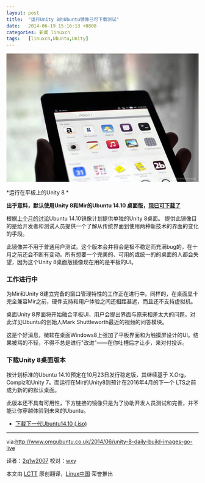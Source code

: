 ```yaml
---
layout: post
title:	"运行Unity 8的Ubuntu镜像已可下载测试"
date:	2014-06-19 15:16:13 +0800 
categories:	新闻 linuxcn 
tags:	[linuxcn,Ubuntu,Unity]
---
```



![ ](/Asserts/Images/album/201406/19/151616kz74alvaj4zljj5d.jpg)


\*运行在平板上的Unity 8 \*


**出乎意料，默认使用Unity 8和Mir的Ubuntu 14.10 桌面版，[现已可下载了](https://blueprints.launchpad.net/ubuntu/+spec/client-1410-unity8-desktop-iso)**


根据[上个月的讨论](http://www.omgubuntu.co.uk/2014/05/ubuntu-unity-8-desktop-flavour-discussed)Ubuntu 14.10镜像计划提供单独的Unity 8桌面。 提供此镜像目的是给开发者和测试人员提供一个了解从传统界面到使用两种新技术的界面的变化的手段。


此镜像并不用于普通用户测试。这个版本会并将会是极不稳定而充满bug的，在十月之前还会不断有变动。所有想要一个完美的、可用的或统一的的桌面的人都会失望，因为这个Unity 8桌面版镜像现在用的是平板的UI。


### 工作进行中


为Mir和Unity 8建立完备的窗口管理特性的工作正在进行中。同样的，在桌面显卡完全兼容Mir之前，硬件支持和用户体验之间还相距甚远，而且还不支持虚拟机。


桌面Unity 8界面将开始融合平板UI，用户会提出界面与原来相差太大的问题，对此详见Ubuntu的创始人Mark Shuttleworth最近的视频的问答模块。


这是个好消息，微软在桌面Windows8上强加了平板界面和为触摸屏设计的UI。结果被骂的不轻，不得不总是进行"改进"——在你吐槽后才让步，来对付投诉。


### 下载Unity 8桌面版本


按计划标准的Ubuntu 14.10预定在10月23日发行稳定版，其继续基于 X.Org，Compiz和Unity 7。而运行在Mir的Unity8则预计在2016年4月的下一个 LTS之前成为新的的默认桌面。


此版本还不具有可用性，下方链接的镜像只是为了协助开发人员测试和完善，并不能让你穿越体验到未来的Ubuntu。


* [下载下一代Ubuntu14.10 (.iso)](http://cdimage.ubuntu.com/ubuntu-desktop-next/daily-live/current/)




---


via:<http://www.omgubuntu.co.uk/2014/06/unity-8-daily-build-images-go-live>


译者：[2q1w2007](https://github.com/2q1w2007) 校对：[wxy](https://github.com/wxy)


本文由 [LCTT](https://github.com/LCTT/TranslateProject) 原创翻译，[Linux中国](http://linux.cn/) 荣誉推出
